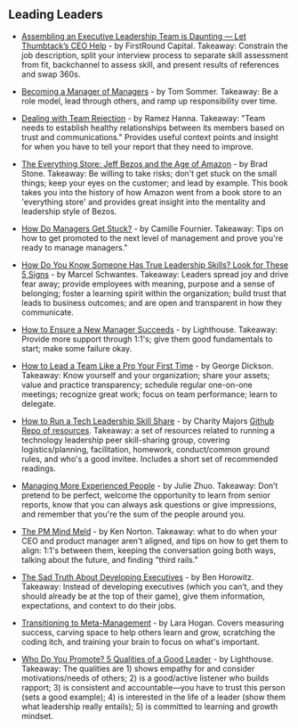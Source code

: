 ## Leading Leaders

- [Assembling an Executive Leadership Team is Daunting — Let Thumbtack’s CEO Help](https://firstround.com/review/assembling-an-executive-leadership-team-is-daunting-let-thumbtacks-ceo-help/) - by FirstRound Capital. Takeaway: Constrain the job description, split your interview process to separate skill assessment from fit, backchannel to assess skill, and present results of references and swap 360s.

- [Becoming a Manager of Managers](https://medium.com/redbubble/becoming-a-manager-of-managers-1d63b883166d) - by Tom Sommer. Takeaway: Be a role model, lead through others, and ramp up responsibility over time.

- [Dealing with Team Rejection](https://informatiq.github.io/2017/06/25/Dealing-with-team-rejection.html) - by Ramez Hanna. Takeaway: "Team needs to establish healthy relationships between its members based on trust and communications." Provides useful context points and insight for when you have to tell your report that they need to improve.

- [The Everything Store: Jeff Bezos and the Age of Amazon](http://a.co/d/4WGjFRq) - by Brad Stone. Takeaway: Be willing to take risks; don't get stuck on the small things; keep your eyes on the customer; and lead by example.  This book takes you into the history of how Amazon went from a book store to an 'everything store' and provides great insight into the mentality and leadership style of Bezos.

- [How Do Managers Get Stuck?](http://www.elidedbranches.com/2017/09/how-do-managers-get-stuck.html) - by Camille Fournier. Takeaway: Tips on how to get promoted to the next level of management and prove you're ready to manage managers."

- [How Do You Know Someone Has True Leadership Skills? Look for These 5 Signs](https://www.inc.com/marcel-schwantes/5-obvious-signs-someone-has-true-leadership-ability-ask-any-employee.html) - by Marcel Schwantes. Takeaway: Leaders spread joy and drive fear away; provide employees with meaning, purpose and a sense of belonging; foster a learning spirit within the organization; build trust that leads to business outcomes; and are open and transparent in how they communicate.

- [How to Ensure a New Manager Succeeds](https://getlighthouse.com/blog/new-manager-how-to-help-succeed) - by Lighthouse. Takeaway: Provide more support through 1:1's; give them good fundamentals to start; make some failure okay.

- [How to Lead a Team Like a Pro Your First Time](https://blog.bonus.ly/how-to-lead-a-team-for-the-first-time) - by George Dickson. Takeaway: Know yourself and your organization; share your assets; value and practice transparency; schedule regular one-on-one meetings; recognize great work; focus on team performance; learn to delegate.

- [How to Run a Tech Leadership Skill Share](https://charity.wtf/2018/08/24/how-to-run-a-tech-leadership-skill-share/) - by Charity Majors [Github Repo of resources](https://github.com/charity/tech-leads-skill-share/). Takeaway: a set of resources related to running a technology leadership peer skill-sharing group, covering logistics/planning, facilitation, homework, conduct/common ground rules, and who's a good invitee. Includes a short set of recommended readings.

- [Managing More Experienced People](https://medium.com/the-year-of-the-looking-glass/managing-more-experienced-people-9893f9903649) - by Julie Zhuo. Takeaway: Don’t pretend to be perfect, welcome the opportunity to learn from senior reports, know that you can always ask questions or give impressions, and remember that you're the sum of the people around you.

- [The PM Mind Meld](https://www.kennorton.com/newsletter/2016-03-02-bringing-the-donuts.html) - by Ken Norton. Takeaway: what to do when your CEO and product manager aren't aligned, and tips on how to get them to align: 1:1's between them, keeping the conversation going both ways, talking about the future, and finding "third rails." 

- [The Sad Truth About Developing Executives](https://a16z.com/2015/03/16/the-sad-truth-about-developing-executives-2/) - by Ben Horowitz. Takeaway: Instead of developing executives (which you can’t, and they should already be at the top of their game), give them information, expectations, and context to do their jobs.

- [Transitioning to Meta-Management](http://larahogan.me/blog/transition-meta-management/) - by Lara Hogan. Covers measuring success, carving space to help others learn and grow, scratching the coding itch, and training your brain to focus on what's important.

- [Who Do You Promote? 5 Qualities of a Good Leader](https://getlighthouse.com/blog/qualities-of-a-good-leader) - by Lighthouse. Takeaway: The qualities are 1) shows empathy for and consider motivations/needs of others; 2) is a good/active listener who builds rapport; 3) is consistent and accountable—you have to trust this person (sets a good example); 4) is interested in the life of a leader (show them what leadership really entails); 5) is committed to learning and growth mindset.
